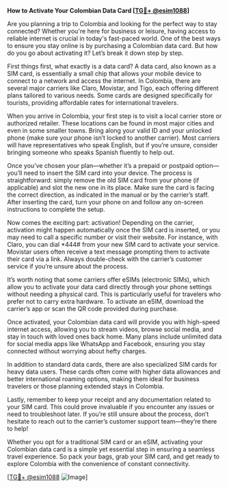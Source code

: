 **How to Activate Your Colombian Data Card [[TG💪+ @esim1088](https://t.me/s/esim1088)]**

Are you planning a trip to Colombia and looking for the perfect way to stay connected? Whether you're here for business or leisure, having access to reliable internet is crucial in today's fast-paced world. One of the best ways to ensure you stay online is by purchasing a Colombian data card. But how do you go about activating it? Let’s break it down step by step.

First things first, what exactly is a data card? A data card, also known as a SIM card, is essentially a small chip that allows your mobile device to connect to a network and access the internet. In Colombia, there are several major carriers like Claro, Movistar, and Tigo, each offering different plans tailored to various needs. Some cards are designed specifically for tourists, providing affordable rates for international travelers.

When you arrive in Colombia, your first step is to visit a local carrier store or authorized retailer. These locations can be found in most major cities and even in some smaller towns. Bring along your valid ID and your unlocked phone (make sure your phone isn’t locked to another carrier). Most carriers will have representatives who speak English, but if you’re unsure, consider bringing someone who speaks Spanish fluently to help out.

Once you’ve chosen your plan—whether it’s a prepaid or postpaid option—you’ll need to insert the SIM card into your device. The process is straightforward: simply remove the old SIM card from your phone (if applicable) and slot the new one in its place. Make sure the card is facing the correct direction, as indicated in the manual or by the carrier’s staff. After inserting the card, turn your phone on and follow any on-screen instructions to complete the setup.

Now comes the exciting part: activation! Depending on the carrier, activation might happen automatically once the SIM card is inserted, or you may need to call a specific number or visit their website. For instance, with Claro, you can dial *444# from your new SIM card to activate your service. Movistar users often receive a text message prompting them to activate their card via a link. Always double-check with the carrier’s customer service if you’re unsure about the process.

It’s worth noting that some carriers offer eSIMs (electronic SIMs), which allow you to activate your data card directly through your phone settings without needing a physical card. This is particularly useful for travelers who prefer not to carry extra hardware. To activate an eSIM, download the carrier’s app or scan the QR code provided during purchase.

Once activated, your Colombian data card will provide you with high-speed internet access, allowing you to stream videos, browse social media, and stay in touch with loved ones back home. Many plans include unlimited data for social media apps like WhatsApp and Facebook, ensuring you stay connected without worrying about hefty charges.

In addition to standard data cards, there are also specialized SIM cards for heavy data users. These cards often come with higher data allowances and better international roaming options, making them ideal for business travelers or those planning extended stays in Colombia.

Lastly, remember to keep your receipt and any documentation related to your SIM card. This could prove invaluable if you encounter any issues or need to troubleshoot later. If you’re still unsure about the process, don’t hesitate to reach out to the carrier’s customer support team—they’re there to help!

Whether you opt for a traditional SIM card or an eSIM, activating your Colombian data card is a simple yet essential step in ensuring a seamless travel experience. So pack your bags, grab your SIM card, and get ready to explore Colombia with the convenience of constant connectivity.

[[TG💪+ @esim1088](https://t.me/s/esim1088) ![Image](https://i.postimg.cc/Y0z9fWf4/image.png)]